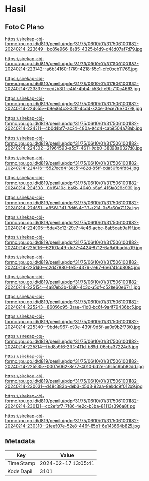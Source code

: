 # Hasil

## Foto C Plano

https://sirekap-obj-formc.kpu.go.id/d819/pemilu/pdpr/31/75/06/10/01/3175061001182-20240214-223649--bc85e966-8e85-4325-b1d9-d48d07af7d79.jpg

https://sirekap-obj-formc.kpu.go.id/d819/pemilu/pdpr/31/75/06/10/01/3175061001182-20240214-223742--a6b34160-1789-4218-85c1-cfc0bcb11769.jpg

https://sirekap-obj-formc.kpu.go.id/d819/pemilu/pdpr/31/75/06/10/01/3175061001182-20240214-223837--ced2b3f1-c4b1-4bb4-b53d-e9fc710c4663.jpg

https://sirekap-obj-formc.kpu.go.id/d819/pemilu/pdpr/31/75/06/10/01/3175061001182-20240214-224055--b9e464c3-3dff-4cd4-824e-3ece76e70798.jpg

https://sirekap-obj-formc.kpu.go.id/d819/pemilu/pdpr/31/75/06/10/01/3175061001182-20240214-224211--4b0d4bf7-ac24-480a-94d4-cab9504a78ab.jpg

https://sirekap-obj-formc.kpu.go.id/d819/pemilu/pdpr/31/75/06/10/01/3175061001182-20240214-224302--21964593-a5c7-4611-9db0-38098a6327d8.jpg

https://sirekap-obj-formc.kpu.go.id/d819/pemilu/pdpr/31/75/06/10/01/3175061001182-20240214-224416--5527ecd4-3ec5-482d-85ff-cda60fc4fd64.jpg

https://sirekap-obj-formc.kpu.go.id/d819/pemilu/pdpr/31/75/06/10/01/3175061001182-20240214-224533--8b15410e-ba5b-4640-b5af-415fa828c939.jpg

https://sirekap-obj-formc.kpu.go.id/d819/pemilu/pdpr/31/75/06/10/01/3175061001182-20240214-224651--e8564341-7ddf-4c33-a214-9a5e60a7112e.jpg

https://sirekap-obj-formc.kpu.go.id/d819/pemilu/pdpr/31/75/06/10/01/3175061001182-20240214-224905--5da43c12-29c7-4e46-acbc-8ab5cab9af9f.jpg

https://sirekap-obj-formc.kpu.go.id/d819/pemilu/pdpr/31/75/06/10/01/3175061001182-20240214-225016--62100a49-dc87-4424-8712-6a6a0badda09.jpg

https://sirekap-obj-formc.kpu.go.id/d819/pemilu/pdpr/31/75/06/10/01/3175061001182-20240214-225140--c2d47880-fe15-4376-ae67-6e6741cb8084.jpg

https://sirekap-obj-formc.kpu.go.id/d819/pemilu/pdpr/31/75/06/10/01/3175061001182-20240214-225154--4a87eb3b-13d0-4c3c-a5df-c528e60e6741.jpg

https://sirekap-obj-formc.kpu.go.id/d819/pemilu/pdpr/31/75/06/10/01/3175061001182-20240214-225243--86056c95-3aae-41d0-bc6f-9a4f79436bc5.jpg

https://sirekap-obj-formc.kpu.go.id/d819/pemilu/pdpr/31/75/06/10/01/3175061001182-20240214-225340--9bdde967-c90e-439f-9d5f-aa0e9b2f73f0.jpg

https://sirekap-obj-formc.kpu.go.id/d819/pemilu/pdpr/31/75/06/10/01/3175061001182-20240214-225814--fbd8b9f6-2ff3-411d-b89d-06cba37224d5.jpg

https://sirekap-obj-formc.kpu.go.id/d819/pemilu/pdpr/31/75/06/10/01/3175061001182-20240214-225935--0007e062-8e77-4010-bd2e-c9a5c9bb80dd.jpg

https://sirekap-obj-formc.kpu.go.id/d819/pemilu/pdpr/31/75/06/10/01/3175061001182-20240214-230031--d48c383b-deb3-45d3-92aa-8ebdc9f012b9.jpg

https://sirekap-obj-formc.kpu.go.id/d819/pemilu/pdpr/31/75/06/10/01/3175061001182-20240214-230131--cc2efbf7-7f86-4e2c-b3ba-81113a396a8f.jpg

https://sirekap-obj-formc.kpu.go.id/d819/pemilu/pdpr/31/75/06/10/01/3175061001182-20240214-230310--2fee507e-52e8-446f-85b1-6e143664b825.jpg


## Metadata

| Key        | Value               |
| ---------- | ------------------- |
| Time Stamp | 2024-02-17 13:05:41 |
| Kode Dapil | 3101                |



